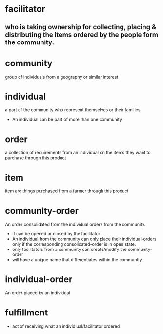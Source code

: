 # facilitator
  who is taking ownership for collecting, placing & distributing the items ordered by the people form the community.
  - 

# community
  group of individuals from a geography or similar interest  

# individual 
  a part of the community who represent themselves or their families
  - An individual can be part of more than one community

# order
  a collection of requirements from an individual on the items they want to purchase through this product

# item 
  item are things purchased from a farmer through this product

# community-order
  An order consolidated from the individual orders from the community. 
  - It can be opened or closed by the facilitator
  - An individual from the community can only place their individual-orders only if the corresponding consolidated-order is in open state. 
  - only facilitators from a community can create/modify the community-order
  - will have a unique name that differentiates within the communtiy
  
# individual-order
An order placed by an individual

# fulfillment
- act of receiving what an individiual/facilitator ordered
